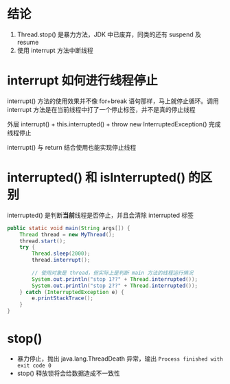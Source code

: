 # 结论

1. Thread.stop() 是暴力方法，JDK 中已废弃，同类的还有 suspend 及 resume
2. 使用 interrupt 方法中断线程

# interrupt 如何进行线程停止

interrupt() 方法的使用效果并不像 for+break 语句那样，马上就停止循环。调用 interrupt 方法是在当前线程中打了一个停止标签，并不是真的停止线程

外层 interrupt() + this.interrupted() + throw new InterruptedException() 完成线程停止

interrupt() 与 return 结合使用也能实现停止线程

# interrupted() 和 isInterrupted() 的区别

interrupted() 是判断**当前**线程是否停止，并且会清除 interrupted 标签

```java
public static void main(String args[]) {
    Thread thread = new MyThread();
    thread.start();
    try {
        Thread.sleep(2000);
        thread.interrupt();
        
        // 使用对象是 thread，但实际上是判断 main 方法的线程运行情况
        System.out.println("stop 1??" + Thread.interrupted());
        System.out.println("stop 2??" + Thread.interrupted());
    } catch (InterruptedException e) {
        e.printStackTrace();
    }
}
```

# stop()

- 暴力停止，抛出 java.lang.ThreadDeath 异常，输出 `Process finished with exit code 0`
- stop() 释放锁将会给数据造成不一致性